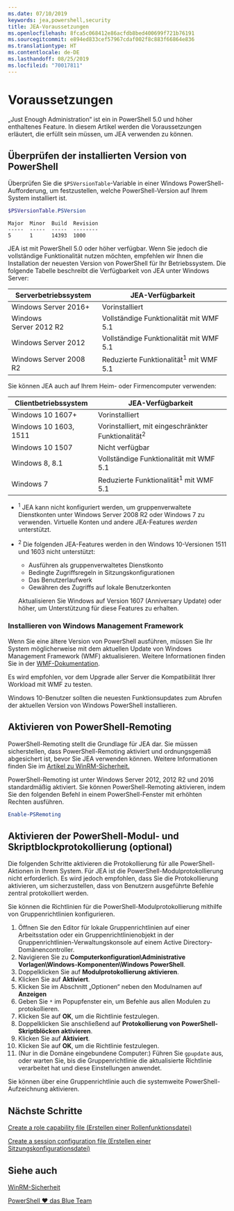 ```yaml
---
ms.date: 07/10/2019
keywords: jea,powershell,security
title: JEA-Voraussetzungen
ms.openlocfilehash: 8fca5c068412e86acfdb8bed400699f721b76191
ms.sourcegitcommit: e894ed833cef57967cdaf002f8c883f66864e836
ms.translationtype: HT
ms.contentlocale: de-DE
ms.lasthandoff: 08/25/2019
ms.locfileid: "70017811"
---
```

# <a name="prerequisites"></a>Voraussetzungen

„Just Enough Administration“ ist ein in PowerShell 5.0 und höher enthaltenes Feature. In diesem Artikel werden die Voraussetzungen erläutert, die erfüllt sein müssen, um JEA verwenden zu können.


## <a name="check-which-version-of-powershell-is-installed"></a>Überprüfen der installierten Version von PowerShell

Überprüfen Sie die `$PSVersionTable`-Variable in einer Windows PowerShell-Aufforderung, um festzustellen, welche PowerShell-Version auf Ihrem System installiert ist.

```powershell
$PSVersionTable.PSVersion
```

```Output
Major  Minor  Build  Revision
-----  -----  -----  --------
5      1      14393  1000
```

JEA ist mit PowerShell 5.0 oder höher verfügbar. Wenn Sie jedoch die vollständige Funktionalität nutzen möchten, empfehlen wir Ihnen die Installation der neuesten Version von PowerShell für Ihr Betriebssystem. Die folgende Tabelle beschreibt die Verfügbarkeit von JEA unter Windows Server:

| Serverbetriebssystem |                JEA-Verfügbarkeit                |
| ----------------------- | ---------------------------------------------- |
| Windows Server 2016+    | Vorinstalliert                                   |
| Windows Server 2012 R2  | Vollständige Funktionalität mit WMF 5.1                |
| Windows Server 2012     | Vollständige Funktionalität mit WMF 5.1                |
| Windows Server 2008 R2  | Reduzierte Funktionalität<sup>1</sup> mit WMF 5.1 |

Sie können JEA auch auf Ihrem Heim- oder Firmencomputer verwenden:

| Clientbetriebssystem |                   JEA-Verfügbarkeit                   |
| ----------------------- | ---------------------------------------------------- |
| Windows 10 1607+        | Vorinstalliert                                         |
| Windows 10 1603, 1511   | Vorinstalliert, mit eingeschränkter Funktionalität<sup>2</sup> |
| Windows 10 1507         | Nicht verfügbar                                        |
| Windows 8, 8.1          | Vollständige Funktionalität mit WMF 5.1                      |
| Windows 7               | Reduzierte Funktionalität<sup>1</sup> mit WMF 5.1       |

- <sup>1</sup> JEA kann nicht konfiguriert werden, um gruppenverwaltete Dienstkonten unter Windows Server 2008 R2 oder Windows 7 zu verwenden. Virtuelle Konten und andere JEA-Features *werden* unterstützt.

- <sup>2</sup> Die folgenden JEA-Features werden in den Windows 10-Versionen 1511 und 1603 nicht unterstützt:

  - Ausführen als gruppenverwaltetes Dienstkonto
  - Bedingte Zugriffsregeln in Sitzungskonfigurationen
  - Das Benutzerlaufwerk
  - Gewähren des Zugriffs auf lokale Benutzerkonten

  Aktualisieren Sie Windows auf Version 1607 (Anniversary Update) oder höher, um Unterstützung für diese Features zu erhalten.

### <a name="install-windows-management-framework"></a>Installieren von Windows Management Framework

Wenn Sie eine ältere Version von PowerShell ausführen, müssen Sie Ihr System möglicherweise mit dem aktuellen Update von Windows Management Framework (WMF) aktualisieren. Weitere Informationen finden Sie in der [WMF-Dokumentation](/powershell/wmf/overview).

Es wird empfohlen, vor dem Upgrade aller Server die Kompatibilität Ihrer Workload mit WMF zu testen.

Windows 10-Benutzer sollten die neuesten Funktionsupdates zum Abrufen der aktuellen Version von Windows PowerShell installieren.

## <a name="enable-powershell-remoting"></a>Aktivieren von PowerShell-Remoting

PowerShell-Remoting stellt die Grundlage für JEA dar. Sie müssen sicherstellen, dass PowerShell-Remoting aktiviert und ordnungsgemäß abgesichert ist, bevor Sie JEA verwenden können. Weitere Informationen finden Sie im [Artikel zu WinRM-Sicherheit.](/powershell/scripting/learn/remoting/winrmsecurity)

PowerShell-Remoting ist unter Windows Server 2012, 2012 R2 und 2016 standardmäßig aktiviert. Sie können PowerShell-Remoting aktivieren, indem Sie den folgenden Befehl in einem PowerShell-Fenster mit erhöhten Rechten ausführen.

```powershell
Enable-PSRemoting
```

## <a name="enable-powershell-module-and-script-block-logging-optional"></a>Aktivieren der PowerShell-Modul- und Skriptblockprotokollierung (optional)

Die folgenden Schritte aktivieren die Protokollierung für alle PowerShell-Aktionen in Ihrem System. Für JEA ist die PowerShell-Modulprotokollierung nicht erforderlich. Es wird jedoch empfohlen, dass Sie die Protokollierung aktivieren, um sicherzustellen, dass von Benutzern ausgeführte Befehle zentral protokolliert werden.

Sie können die Richtlinien für die PowerShell-Modulprotokollierung mithilfe von Gruppenrichtlinien konfigurieren.

1. Öffnen Sie den Editor für lokale Gruppenrichtlinien auf einer Arbeitsstation oder ein Gruppenrichtlinienobjekt in der Gruppenrichtlinien-Verwaltungskonsole auf einem Active Directory-Domänencontroller.
2. Navigieren Sie zu **Computerkonfiguration\\Administrative Vorlagen\\Windows-Komponenten\\Windows PowerShell**.
3. Doppelklicken Sie auf **Modulprotokollierung aktivieren**.
4. Klicken Sie auf **Aktiviert**.
5. Klicken Sie im Abschnitt „Optionen“ neben den Modulnamen auf **Anzeigen**
6. Geben Sie `*` im Popupfenster ein, um Befehle aus allen Modulen zu protokollieren.
7. Klicken Sie auf **OK**, um die Richtlinie festzulegen.
8. Doppelklicken Sie anschließend auf **Protokollierung von PowerShell-Skriptblöcken aktivieren**.
9. Klicken Sie auf **Aktiviert**.
10. Klicken Sie auf **OK**, um die Richtlinie festzulegen.
11. (Nur in die Domäne eingebundene Computer:) Führen Sie `gpupdate` aus, oder warten Sie, bis die Gruppenrichtlinie die aktualisierte Richtlinie verarbeitet hat und diese Einstellungen anwendet.

Sie können über eine Gruppenrichtlinie auch die systemweite PowerShell-Aufzeichnung aktivieren.

## <a name="next-steps"></a>Nächste Schritte

[Create a role capability file (Erstellen einer Rollenfunktionsdatei)](role-capabilities.md)

[Create a session configuration file (Erstellen einer Sitzungskonfigurationsdatei)](session-configurations.md)

## <a name="see-also"></a>Siehe auch

[WinRM-Sicherheit](/powershell/scripting/learn/remoting/winrmsecurity)

[PowerShell ♥ das Blue Team](https://devblogs.microsoft.com/powershell/powershell-the-blue-team/)
